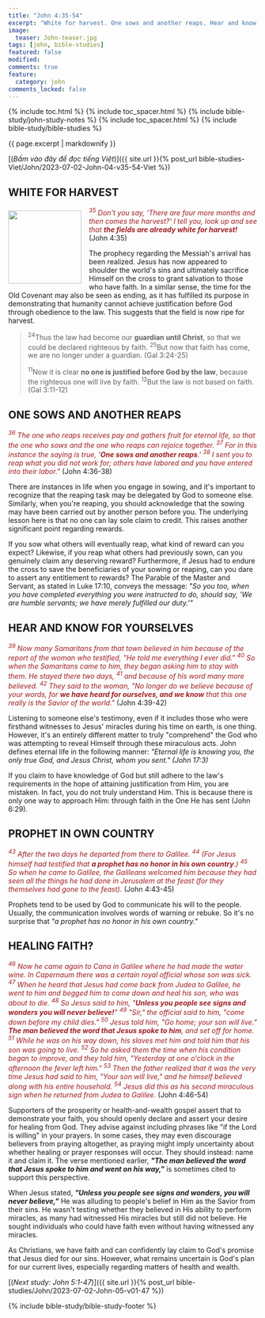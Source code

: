 ```yaml
---
title: "John 4:35-54"
excerpt: "White for harvest. One sows and another reaps. Hear and know for yourselves. Prophet in own country. Healing faith?"
image:
  teaser: John-teaser.jpg
tags: [john, bible-studies]
featured: false
modified:
comments: true
feature:
  category: john
comments_locked: false
---
```


{% include toc.html %}
{% include toc_spacer.html %}
{% include bible-study/john-study-notes %}
{% include toc_spacer.html %}
{% include bible-study/bible-studies %}

{{ page.excerpt | markdownify }}

[(<em>Bấm vào đây để đọc tiếng Việt</em>)]({{ site.url }}{% post_url bible-studies-Viet/John/2023-07-02-John-04-v35-54-Viet %})

## WHITE FOR HARVEST

<div>
<p>
<img alt src="http://vacsf.org/assets/images/John-teaser.jpg" style="border: 0px none; margin: 7px 15px 0px 0px; max-width: 100%; height: 148px; padding: 0px; float: left;">
    <span style="color: rgb(159, 29, 33);"><i><sup>35</sup> Don't you say, 'There are four more months and then comes the harvest?' I tell you, look up and see that <strong>the fields are already white for harvest!</strong></i></span> (John 4:35)</p>
</div>

The prophecy regarding the Messiah's arrival has been realized. Jesus has now appeared to shoulder the world's sins and ultimately sacrifice Himself on the cross to grant salvation to those who have faith. In a similar sense, the time for the Old Covenant may also be seen as ending, as it has fulfilled its purpose in demonstrating that humanity cannot achieve justification before God through obedience to the law. This suggests that the field is now ripe for harvest.

> <sup>24</sup>Thus the law had become our <strong>guardian until Christ</strong>, so that we could be declared righteous by faith.  <sup>25</sup>But now that faith has come, we are no longer under a guardian. (Gal 3:24-25)
>
> <sup>11</sup>Now it is clear <strong>no one is justified before God by the law</strong>, because the righteous one will live by faith.  <sup>12</sup>But the law is not based on faith. (Gal 3:11-12)

## ONE SOWS AND ANOTHER REAPS

<span style="color: rgb(159, 29, 33);">
<i><sup>36</sup> The one who reaps receives pay and gathers fruit for eternal life, so that the one who sows and the one who reaps can rejoice together.  <sup>37</sup> For in this instance the saying is true, '<strong>One sows and another reaps</strong>.'  <sup>38</sup> I sent you to reap what you did not work for; others have labored and you have entered into their labor."</i></span> (John 4:36-38)

There are instances in life when you engage in sowing, and it's important to recognize that the reaping task may be delegated by God to someone else. Similarly, when you're reaping, you should acknowledge that the sowing may have been carried out by another person before you. The underlying lesson here is that no one can lay sole claim to credit. This raises another significant point regarding rewards.

If you sow what others will eventually reap, what kind of reward can you expect? Likewise, if you reap what others had previously sown, can you genuinely claim any deserving reward? Furthermore, if Jesus had to endure the cross to save the beneficiaries of your sowing or reaping, can you dare to assert any entitlement to rewards? The Parable of the Master and Servant, as stated in Luke 17:10, conveys the message: *"So you too, when you have completed everything you were instructed to do, should say, 'We are humble servants; we have merely fulfilled our duty.'"*

## HEAR AND KNOW FOR YOURSELVES

<span style="color: rgb(159, 29, 33);">
<i><sup>39</sup> Now many Samaritans from that town believed in him because of the report of the woman who testified, "He told me everything I ever did."  <sup>40</sup> So when the Samaritans came to him, they began asking him to stay with them. He stayed there two days,  <sup>41</sup> and because of his word many more believed.  <sup>42</sup> They said to the woman, "No longer do we believe because of your words, for <strong>we have heard for ourselves, and we know</strong> that this one really is the Savior of the world." </i></span> (John 4:39-42)

Listening to someone else's testimony, even if it includes those who were firsthand witnesses to Jesus' miracles during his time on earth, is one thing. However, it's an entirely different matter to truly "comprehend" the God who was attempting to reveal Himself through these miraculous acts. John defines eternal life in the following manner: *"Eternal life is knowing you, the only true God, and Jesus Christ, whom you sent." (John 17:3)*

If you claim to have knowledge of God but still adhere to the law's requirements in the hope of attaining justification from Him, you are mistaken. In fact, you do not truly understand Him. This is because there is only one way to approach Him: through faith in the One He has sent (John 6:29).

## PROPHET IN OWN COUNTRY

<span style="color: rgb(159, 29, 33);">
<i><sup>43</sup> After the two days he departed from there to Galilee.  <sup>44</sup> (For Jesus himself had testified that <strong>a prophet has no honor in his own country</strong>.)  <sup>45</sup> So when he came to Galilee, the Galileans welcomed him because they had seen all the things he had done in Jerusalem at the feast (for they themselves had gone to the feast). </i></span> (John 4:43-45)

Prophets tend to be used by God to communicate his will to the people.  Usually, the communication involves words of warning or rebuke. So it's no surprise that *"a prophet has no honor in his own country."*

## HEALING FAITH?

<span style="color: rgb(159, 29, 33);">
<i><sup>46</sup> Now he came again to Cana in Galilee where he had made the water wine. In Capernaum there was a certain royal official whose son was sick.  <sup>47</sup> When he heard that Jesus had come back from Judea to Galilee, he went to him and begged him to come down and heal his son, who was about to die.  <sup>48</sup> So Jesus said to him, "<strong>Unless you people see signs and wonders you will never believe!</strong>"  <sup>49</sup> "Sir," the official said to him, "come down before my child dies."  <sup>50</sup> Jesus told him, "Go home; your son will live." <strong>The man believed the word that Jesus spoke to him</strong>, and set off for home.   <sup>51</sup> While he was on his way down, his slaves met him and told him that his son was going to live.  <sup>52</sup> So he asked them the time when his condition began to improve, and they told him, "Yesterday at one o'clock in the afternoon the fever left him."  <sup>53</sup> Then the father realized that it was the very time Jesus had said to him, "Your son will live," and he himself believed along with his entire household.  <sup>54</sup> Jesus did this as his second miraculous sign when he returned from Judea to Galilee.</i></span> (John 4:46-54)

Supporters of the prosperity or health-and-wealth gospel assert that to demonstrate your faith, you should openly declare and assert your desire for healing from God. They advise against including phrases like "if the Lord is willing" in your prayers. In some cases, they may even discourage believers from praying altogether, as praying might imply uncertainty about whether healing or prayer responses will occur. They should instead: name it and claim it. The verse mentioned earlier, ***"The man believed the word that Jesus spoke to him and went on his way,"*** is sometimes cited to support this perspective.

When Jesus stated, ***"Unless you people see signs and wonders, you will never believe,"*** He was alluding to people's belief in Him as the Savior from their sins. He wasn't testing whether they believed in His ability to perform miracles, as many had witnessed His miracles but still did not believe. He sought individuals who could have faith even without having witnessed any miracles.

As Christians, we have faith and can confidently lay claim to God's promise that Jesus died for our sins. However, what remains uncertain is God's plan for our current lives, especially regarding matters of health and wealth.

[(<em>Next study: John 5:1-47</em>)]({{ site.url }}{% post_url bible-studies/John/2023-07-02-John-05-v01-47 %})

{% include bible-study/bible-study-footer %}

